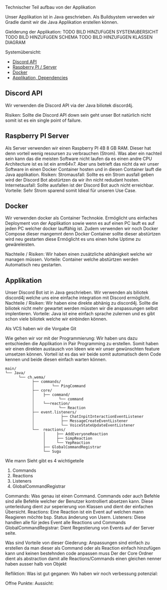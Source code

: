 Technischer Teil aufbau von der Applikation

Unser Applikation ist in Java geschrieben. Als Buildsystem verweden wir Gradle damit wir die Java Applikation erstellen können.

Gielderung der Applikation:
    TODO BILD HINZUFüGEN SYSTEMüBERSICHT
    TODO BILD HINZUFüGEN SCHEMA
    TODO BILD HINZUFüGEN KLASSEN DIAGRAM

Systemübersicht:
- [Discord API](#discord-API)
- [Raspberry PI / Server](#raspberry-pi-server)
- [Docker](#docker)
- [Applikation, Dependencies](#applikation)


## Discord API
Wir verwenden die Discord API via der Java biliotek discord4j.

Risiken:
Sollte die Discord API down sein geht unser Bot natürlich nicht somit ist es ein single point of failure.

## Raspberry PI Server
Als Server verwenden wir einen Raspberry PI 4B 8 GB RAM. Dieser hat denn vorteil wenig resoursen zu verbrauchen (Strom).
Was aber ein nachteil sein kann das die meisten Software nicht laufen da es einen andre CPU Architecture ist es ist ein arm64v7. Aber uns betrieft das nicht da wir unser Software in einen Docker Container hosten und in diesen Container lauft die Java applikation.
Risiken:
Stromausfall: Sollte es ein Strom ausfall geben wird der Discord Bot abstürtzen da wir ihn nicht redudant hosten.
Internetausfall: Sollte <TODO MARIO ISP> ausfallen ist der Discord Bot auch nicht erreichbar.
Vorteile:
Sehr Strom sparend somit Idieal für unseren Use Case.

## Docker
Wir verwenden docker als Container Technokie. 
Ermöglicht uns einfaches Deployment von der Applikation sowie wenn es auf einen PC lauft es auf jeden PC welcher docker lauffähig ist. Zudem verwenden wir noch Docker Compose dieser mangemnt denn Docker Container sollte dieser abstürtzen wird neu gestarten diese Ermöglicht es uns einen hohe Uptime zu gewäreleisten.

Nachteile / Risiken:
Wir haben einen zusätzliche abhänigkeit welche wir managen müssen.
Vorteile:
Container welche abstürtzen werden Automatisch neu gestarten.

## Applikation
Unser Discord Bot ist in Java geschrieben. Wir verwenden als biliotek discord4j welche uns eine einfache integration mit Discord ermöglicht.
    Nachteile / Risiken:
        Wir haben eine direkte abhänig zu discord4j. Sollte die biliotek nicht mehr gewartet werden müssten wir die anspassungen selbst implentieren.
    Vorteile:
        Java ist eine einfach sprache zulernen und es gibt schon viele biliotek welche wir einbinden können.

Als VCS haben wir die Vorgabe Git

Wie gehen wir vor mit der Programmierung:
    Wir haben uns dazu entschieden die Applikation in Pair Programming zu erstellen. Somit haben wir einen direkten austausch von Ideen wie wir unser gewünschten feature umsetzen können.
    Vorteil ist es das wir beide somit automatisch denn Code kennen und beide diesen einfach warten können.


```Filesystem
main/
└── Java/
      └── ch.wema/
            ├── commands/
            │        └── PingCommand
            ├── core/
            │    ├── command/
            │           └── command
            │    └──reaction/
            │           └── Reaction
            ├── event.listeners/
            │            ├── ChatInpitInteractionEventListener
            │            ├── MessageCreateEventListener
            │            └── VoiceStateUpdateEventListener
            └──  reactions/
                 │     ├── AddEveryoneReaction
                 │     ├── SimpReaction
                 │     └── YepReaction
                 ├── GlobalCommandRegistrar
                 └── Sugu

```


Wie mann Sieht gibt es 4 wichtigeteile


1. Commands
2. Reactions
3. Listeners
4. GlobalCommandRegistrar

Commands:
    Was genau ist einen Command. 
Commands oder auch Befehle sind alle Befehle welcher der Benutzer kontrolliert absetzen kann.
    Diese unterleidung dient zur seperierung von Klassen und dient der einfachen Übersicht.
Reactions:
    Eine Reaction ist ein Event auf welchen mann Reagieren möchte bsp. Status änderung von Usern.
Listeners:
    Diese handlen alle für jedes Event alle Reactions und Commands
GlobalCommandRegistrar:
    Dient Regestierung von Events auf der Server seite.

Was sind Vorteile von dieser Giederung:
    Anpassungen sind einfach zu erstellen da man dieser als Command oder als Reaction einfach hinzufügen kann und keinen bestehnden code anpassen muss 
    Der der Core Ordner dient als abstraction damit alle Reactions/Commands einen gleichen nenner haben ausser halb von Objekt

Refliktion:
    Was ist gut geganen:
    Wo haben wir noch verbessung potenzial:

Offne Punkte:
Aussicht:
